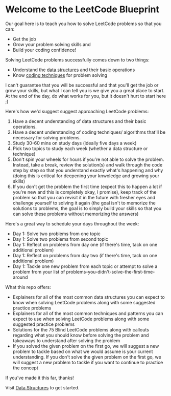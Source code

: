 # Welcome to the LeetCode Blueprint

Our goal here is to teach you how to solve LeetCode problems so that you can:

* Get the job
* Grow your problem solving skills and
* Build your coding confidence!

Solving LeetCode problems successfully comes down to two things:

* Understand the [data structures](../2.%20Data%20Structures/Data-Structures.md) and their basic operations
* Know [coding techniques](../3.%20Coding%20Techniques/Coding-Techniques-and-Patterns.md) for problem solving

I can't guarantee that you will be successful and that you'll get the job or grow your skills, but what I can tell you is we give you a great place to start. At the end of the day, do what works for you, but it doesn't hurt to start here ;)

Here's how we'd suggest suggest approaching LeetCode problems: 

1. Have a decent understanding of data structures and their basic operations. 
2. Have a decent understanding of coding techniques/ algorithms that'll be necessary for solving problems. 
3. Study 30-60 mins on study days (ideally five days a week)
4. Pick two topics to study each week (whether a data structure or technique)
5. Don't spin your wheels for hours if you're not able to solve the problem. Instead, take a break, review the solution(s) and walk through the code step by step so that you understand exactly what's happening and why (doing this is critical for deepening your knwoledge and growing your skills)
6. If you don't get the problem the first time (expect this to happen a lot if you're new and this is completely okay, I promise), keep track of the problem so that you can revisit it in the future with fresher eyes and challenge yourself to solving it again (the goal isn't to memorize the solutions to problems, the goal is to simply build your skills so that you can solve these problems without memorizing the answers)

Here's a great way to schedule your days throughout the week:

* Day 1:  Solve two problems from one topic
* Day 1:  Solve two problems from second topic
* Day 1:  Reflect on problems from day one (if there's time, tack on one additional problem)
* Day 1:  Reflect on problems from day two (if there's time, tack on one additional problem)
* Day 1:  Tackle one new problem from each topic or attempt to solve a problem from your list of problems-you-didn't-solve-the-first-time-around

What this repo offers:

* Explainers for all of the most common data structures you can expect to know when solving LeetCode problems along with some suggested practice problems
* Explainers for all of the most common techniques and patterns you can expect to use when solving LeetCode problems along with some suggested practice problems
* Solutions for the 75 Blind LeetCode problems along with callouts regarding what you should know before solving the problem and takeaways to understand after solving the problem 
* If you solved the given problem on the first go, we will suggest a new problem to tackle based on what we would assume is your current understanding. If you don't solve the given problem on the first go, we will suggest a new problem to tackle if you want to continue to practice the concept

If you've made it this far, thanks! 

Visit [Data Structures](../2.%20Data%20Structures/Data-Structures.md) to get started.